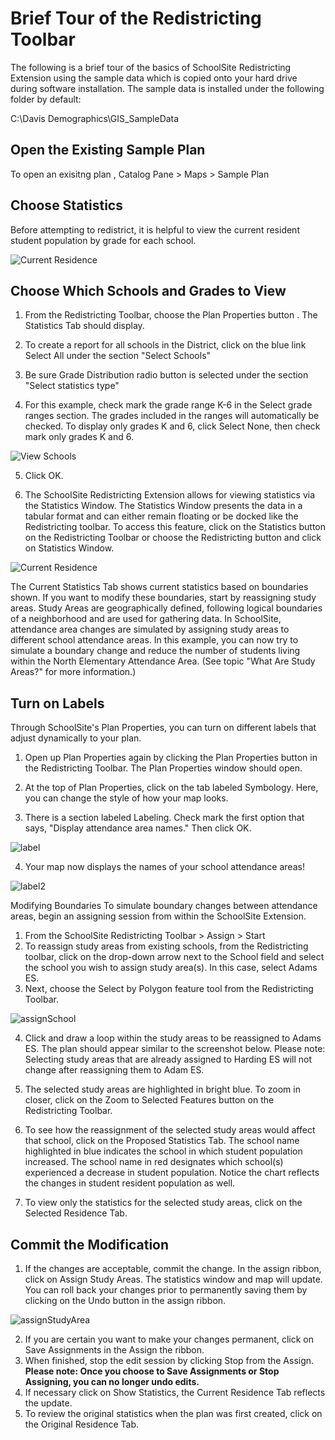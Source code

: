 # Brief Tour of the Redistricting Toolbar
The following is a brief tour of the basics of SchoolSite Redistricting Extension using the sample data which is copied onto your hard drive during software installation. The sample data is installed under the following folder by default:

 

C:\Davis Demographics\GIS_SampleData
## Open the Existing Sample Plan
To open an exisitng plan , Catalog Pane > Maps > Sample Plan

## Choose Statistics
Before attempting to redistrict, it is helpful to view the current resident student population by grade for each school.

![Current Residence](statistics/statImages/currentResidence.png)

## Choose Which Schools and Grades to View
1. From the Redistricting Toolbar, choose the Plan Properties button . The Statistics Tab should display.

2. To create a report for all schools in the District, click on the blue link Select All under the section "Select Schools"

3. Be sure Grade Distribution radio button is selected under the section "Select statistics type"

4. For this example, check mark the grade range K-6 in the Select grade ranges section. The grades included in the ranges will automatically be checked. To display only grades K and 6, click Select None, then check mark only grades K and 6.

![View Schools](viewSchools.png)

5. Click OK.

6. The SchoolSite Redistricting Extension allows for viewing statistics via the Statistics Window.  The Statistics Window presents the data in a tabular format and can either remain floating or be docked like the Redistricting toolbar. To access this feature, click on the Statistics button  on the Redistricting Toolbar or choose the Redistricting button and click on Statistics Window.


![Current Residence](statistics/statImages/currentResidence.png)

The Current Statistics Tab shows current statistics based on boundaries shown.  If you want to modify these boundaries, start by reassigning study areas.  Study Areas are geographically defined, following logical boundaries of a neighborhood and are used for gathering data. In SchoolSite, attendance area changes are simulated by assigning study areas to different school attendance areas.  In this example, you can  now try to simulate a boundary change and reduce the number of students living within the North Elementary Attendance Area. (See topic "What Are Study Areas?" for more information.)

## Turn on Labels
Through SchoolSite's Plan Properties, you can turn on different labels that adjust dynamically to your plan.

 

1. Open up Plan Properties again by clicking the Plan Properties button  in the Redistricting Toolbar. The Plan Properties window should open.

2. At the top of Plan Properties, click on the tab labeled Symbology. Here, you can change the style of how your map looks.

3. There is a section labeled Labeling. Check mark the first option that says, "Display attendance area names." Then click OK.

![label](label.png)

4. Your map now displays the names of your school attendance areas!

![label2](label2.png)

Modifying Boundaries
To simulate boundary changes between attendance areas, begin an assigning session from within the SchoolSite Extension.  

 

1. From the SchoolSite Redistricting Toolbar > Assign > Start 
2.  To reassign study areas from existing schools, from the Redistricting toolbar, click on the drop-down arrow next to the School field and select the school you wish to assign study area(s). In this case, select Adams ES.
3. Next, choose the Select by Polygon feature tool from the Redistricting Toolbar.
 
 ![assignSchool](modifyPlans/modifyImages/assignSchool.png)
 
4. Click and draw a loop within the study areas to be reassigned to Adams ES. The plan should appear similar to the screenshot below. Please note: Selecting study areas that are already assigned to Harding ES will not change after reassigning them to Adam ES.  
5. The selected study areas are highlighted in bright blue.  To zoom in closer, click on the Zoom to Selected Features button  on the Redistricting Toolbar.
6. To see how the reassignment of the selected study areas would affect that school, click on the Proposed Statistics Tab.  The school name highlighted in blue indicates the school in which student population increased.  The school name in red designates which school(s) experienced a decrease in student population. Notice the chart reflects the changes in student resident population as well.

7. To view only the statistics for the selected study areas, click on the Selected Residence Tab.

## Commit the Modification
1. If the changes are acceptable, commit the change. In the assign ribbon, click on Assign Study Areas. The statistics window and map will update.  You can roll back your changes prior to permanently saving them by clicking on the Undo button in the assign ribbon.

![assignStudyArea](assignStudyArea.png)

2. If you are certain you want to make your changes permanent, click on Save Assignments in the Assign the ribbon.
3. When finished, stop the edit session by clicking Stop from the Assign. **Please note: Once you choose to Save Assignments or Stop Assigning, you can no longer undo edits.**  
4. If necessary click on Show Statistics, the Current Residence Tab reflects the update.
5. To review the original statistics when the plan was first created, click on the Original Residence Tab.
 

